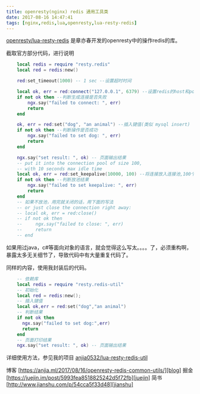 ```yaml
---
title: openresty(nginx) redis 通用工具类
date: 2017-08-16 14:47:41
tags: [nginx,redis,lua,openresty,lua-resty-redis]
---
```


[openresty/lua-resty-redis][] 是章亦春开发的openresty中的操作redis的库。

截取官方部分代码，进行说明

```lua
    local redis = require "resty.redis"
    local red = redis:new()

    red:set_timeout(1000) -- 1 sec --设置超时时间

    local ok, err = red:connect("127.0.0.1", 6379) --设置redis的host和port
    if not ok then --判断生成连接是否失败
        ngx.say("failed to connect: ", err)
        return
    end

    ok, err = red:set("dog", "an animal") --插入键值(类似 mysql insert)
    if not ok then --判断操作是否成功
        ngx.say("failed to set dog: ", err)
        return
    end

    ngx.say("set result: ", ok) -- 页面输出结果
    -- put it into the connection pool of size 100,
    -- with 10 seconds max idle time
    local ok, err = red:set_keepalive(10000, 100) --将连接放入连接池,100个连接，最长10秒的闲置时间
    if not ok then --判断放池结果
        ngx.say("failed to set keepalive: ", err)
        return
    end
    -- 如果不放池，用完就关闭的话，用下面的写法
    -- or just close the connection right away:
    -- local ok, err = red:close()
    -- if not ok then
    --     ngx.say("failed to close: ", err)
    --     return
    -- end
```

如果用过java，c#等面向对象的语言，就会觉得这么写太。。。。了，必须重构啊，暴露太多无关细节了，导致代码中有大量重复代码了。

同样的内容，使用我封装后的代码。

```lua
    -- 依赖库
    local redis = require "resty.redis-util"
    -- 初始化
    local red = redis:new();
    -- 插入键值
    local ok,err = red:set("dog","an animal")
    -- 判断结果
    if not ok then
      ngx.say("failed to set dog:",err)
      return
    end
    -- 页面打印结果
    ngx.say("set result: ", ok) -- 页面输出结果
```

详细使用方法，参见我的项目 [anjia0532/lua-resty-redis-util][]

博客 [https://anjia.ml/2017/08/16/openresty-redis-common-utils/][blog]
掘金 [https://juejin.im/post/5993fea8518825242d5f72fb][juejin]
简书 [http://www.jianshu.com/p/54cca5f33d48][jianshu]

[blog]: https://anjia.ml/2017/08/16/openresty-redis-common-utils/
[juejin]: https://juejin.im/post/5993fea8518825242d5f72fb
[jianshu]: http://www.jianshu.com/p/54cca5f33d48
[openresty/lua-resty-redis]: https://github.com/openresty/lua-resty-redis
[anjia0532/lua-resty-redis-util]: https://github.com/anjia0532/lua-resty-redis-util

